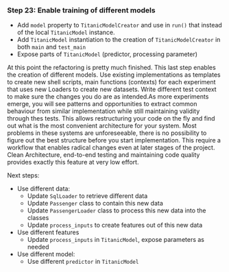 ### Step 23: Enable training of different models

- Add `model` property to `TitanicModelCreator` and use in `run()` that instead of the local `TitanicModel` instance.
- Add `TitanicModel` instantiation to the creation of `TitanicModelCreator` in both `main` and `test_main`
- Expose parts of `TitanicModel` (predictor, processing parameter)

At this point the refactoring is pretty much finished. This last step enables the creation of different models. Use existing implementations as templates to create new shell scripts, main functions (contexts) for each experiment that uses new Loaders to create new datasets. Write different test context to make sure the changes you do are as intended.As more experiments emerge, you will see patterns and opportunities to extract common behaviour from similar implementation while still maintaining validity through thes tests. This allows restructuring your code on the fly and find out what is the most convenient architecture for your system. Most problems in these systems are unforeseeable, there is no possibility to figure out the best structure before you start implementation. This require a workflow that enables radical changes even at later stages of the project. Clean Architecture, end-to-end testing and maintaining code quality provides exactly this feature at very low effort.

Next steps:

- Use different data:
  - Update `SqlLoader` to retrieve different data
  - Update `Passenger` class to contain this new data
  - Update `PassengerLoader` class to process this new data into the classes
  - Update `process_inputs` to create features out of this new data
- Use different features
  - Update `process_inputs` in `TitanicModel`, expose parameters as needed
- Use different model:
  - Use different `predictor` in `TitanicModel`

